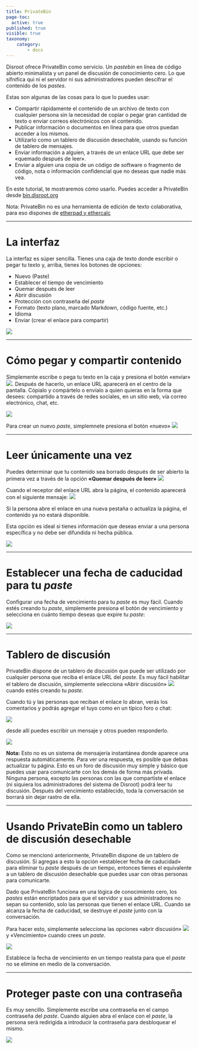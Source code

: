 ```yaml
---
title: PrivateBin
page-toc:
  active: true
published: true
visible: true
taxonomy:
    category:
        - docs
---
```

Disroot ofrece PrivateBin como servicio. Un *pastebin* en línea de código abierto minimalista y un panel de discusión de conocimiento cero. Lo que sifnifica qui ni el servidor ni sus administradores pueden descifrar el contenido de los *pastes*.

Estas son algunas de las cosas para lo que lo puedes usar:

* Compartir rápidamente el contenido de un archivo de texto con cualquier persona sin la necesidad de copiar o pegar gran cantidad de texto o enviar correos electrónicos con el contenido.
* Publicar información o documentos en línea para que otros puedan acceder a los mismos.
* Utilizarlo como un tablero de discusión desechable, usando su función de tablero de mensajes.
* Enviar información a alguien, a través de un enlace URL que debe ser «quemado después de leer».
* Enviar a alguien una copia de un código de software o fragmento de código, nota o información confidencial que no deseas que nadie más vea.

En este tutorial, te mostraremos cómo usarlo. Puedes acceder a PrivateBin desde [bin.disroot.org](https://bin.disroot.org)

Nota: PrivateBin no es una herramienta de edición de texto colaborativa, para eso dispones de [etherpad y ethercalc](https://disroot.org/pad/)

--------

# La interfaz

La interfaz es súper sencilla. Tienes una caja de texto donde escribir o pegar tu texto y, arriba, tienes los botones de opciones:

* Nuevo (Paste)
* Establecer el tiempo de vencimiento
* Quemar después de leer
* Abrir discusión
* Protección con contraseña del *paste*
* Formato (texto plano, marcado Markdown, código fuente, etc.)
* Idioma
* Enviar (crear el enlace para compartir)


![](en/privatebin01.gif)

----------

# Cómo pegar y compartir contenido

Simplemente escribe o pega tu texto en la caja y presiona el botón «enviar» ![](en/privatebin01.png?resize=38,18). Después de hacerlo, un enlace URL aparecerá en el centro de la pantalla. Cópialo y compártelo o envíalo a quien quieras en la forma que desees: compartido a través de redes sociales, en un sitio web, vía correo electrónico, chat, etc.

![](en/privatebin02.gif)

Para crear un nuevo *paste*, simplemnete presiona el botón «nuevo»  ![](en/privatebin02.png?resize=38,18)

----------

# Leer únicamente una vez
Puedes determinar que tu contenido sea borrado después de ser abierto la primera vez a través de la opción **«Quemar después de leer»**  ![](en/privatebin03.png?resize=166,41)

Cuando el receptor del enlace URL abra la página, el contenido aparecerá con el siguiente mensaje:
![](en/privatebin04.png?resize=606,50)

Si la persona abre el enlace en una nueva pestaña o actualiza la página, el contenido ya no estará disponible.

Esta opción es ideal si tienes información que deseas enviar a una persona específica y no debe ser difundida ni hecha pública.

![](en/privatebin03.gif)

----------

# Establecer una fecha de caducidad para tu *paste*

Configurar una fecha de vencimiento para tu *paste* es muy fácil. Cuando estés creando tu *paste*, simplemente presiona el botón de vencimiento y selecciona en cuánto tiempo deseas que expire tu *paste*:

![](en/privatebin04.gif)

----------
# Tablero de discusión

PrivateBin dispone de un tablero de discusión que puede ser utilizado por cualquier persona que reciba el enlace URL del *paste*. Es muy fácil habilitar el tablero de discusión, simplemente selecciona «Abrir discusión» ![](en/privatebin05.png?resize=151,41) cuando estés creando tu *paste*.

Cuando tú y las personas que reciban el enlace lo abran, verás los comentarios y podrás agregar el tuyo como en un típico foro o chat:

![](en/privatebin06.png)

desde allí puedes escribir un mensaje y otros pueden responderlo.

![](en/privatebin05.gif)


**Nota:**
Esto no es un sistema de mensajería instantánea donde aparece una respuesta automáticamente. Para ver una respuesta, es posible que debas actualizar tu página.
Esto es un foro de discusión muy simple y básico que puedes usar para comunicarte con los demás de forma más privada. Ninguna persona, excepto las personas con las que compartiste el enlace (ni siquiera los administradores del sistema de Disroot) podrá leer tu discusión. Después del vencimiento establecido, toda la conversación se borrará sin dejar rastro de ella.

----------
# Usando PrivateBin como un tablero de discusión desechable

Como se mencionó anteriormente, PrivateBin dispone de un tablero de discusión. Si agregas a esto la opción «establecer fecha de caducidad» para eliminar tu *paste* después de un tiempo, entonces tienes el equivalente a un tablero de discusión desechable que puedes usar con otras personas para comunicarte.

Dado que PrivateBin funciona en una lógica de conocimiento cero, los *pastes* están encriptados para que el servidor y sus administradores no sepan su contenido, solo las personas que tienen el enlace URL.
Cuando se alcanza la fecha de caducidad, se destruye el *paste* junto con la conversación.

Para hacer esto, simplemente selecciona las opciones «abrir discusión» ![](en/privatebin07.png?resize=151,41) y «Vencimiento» cuando crees un *paste*.

![](en/privatebin06.gif)

Establece la fecha de vencimiento en un tiempo realista para que el *paste* no se elimine en medio de la conversación.

----------

# Proteger paste con una contraseña
Es muy sencillo. Simplemente escribe una contraseña en el campo contraseña del *paste*. Cuando alguien abra el enlace con el *paste*, la persona será redirigida a introducir la contraseña para desbloquear el mismo.

![](en/privatebin07.gif)
